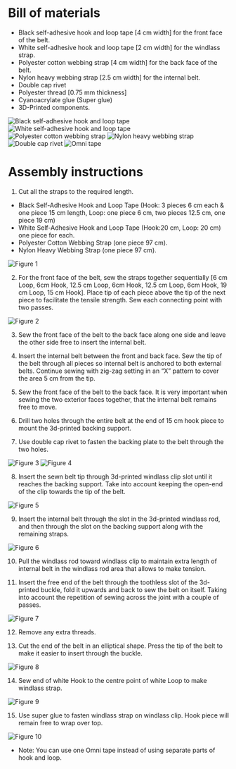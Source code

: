 # Bill of materials
* Black self-adhesive hook and loop tape [4 cm width] for the front face of the belt.
* White self-adhesive hook and loop tape [2 cm width] for the windlass strap.
* Polyester cotton webbing strap [4 cm width] for the back face of the belt.
* Nylon heavy webbing strap [2.5 cm width] for the internal belt.
* Double cap rivet 
* Polyester thread [0.75 mm thickness]
* Cyanoacrylate glue (Super glue)
* 3D-Printed components.

![Black self-adhesive hook and loop tape](assets/instructions/part1.jpg)
![White self-adhesive hook and loop tape](assets/instructions/part2.jpg)
![Polyester cotton webbing strap](assets/instructions/part3.jpg)
![Nylon heavy webbing strap](assets/instructions/part4.jpg)
![Double cap rivet](assets/instructions/part5.jpg)
![Omni tape](assets/instructions/part6.jpg)


# Assembly instructions
1. Cut all the straps to the required length.
 * Black Self-Adhesive Hook and Loop Tape (Hook: 3 pieces 6 cm each & one piece 15 cm length, Loop: one piece 6 cm, two pieces 12.5 cm, one piece 19 cm)
 * White Self-Adhesive Hook and Loop Tape (Hook:20 cm, Loop: 20 cm) one piece for each.
 * Polyester Cotton Webbing Strap (one piece 97 cm).
 * Nylon Heavy Webbing Strap (one piece 97 cm).

![Figure 1](assets/instructions/figure1.jpg)

2. For the front face of the belt, sew the straps together sequentially [6 cm Loop, 6cm Hook, 12.5 cm Loop, 6cm Hook, 12.5 cm Loop, 6cm Hook, 19 cm Loop, 15 cm Hook]. Place tip of each piece above the tip of the next piece to facilitate the tensile strength. Sew each connecting point with two passes.

![Figure 2](assets/instructions/figure2.jpg)

3. Sew the front face of the belt to the back face along one side and leave the other side free to insert the internal belt.

4. Insert the internal belt between the front and back face. Sew the tip of the belt through all pieces so internal belt is anchored to both external belts. Continue sewing with zig-zag setting in an “X” pattern to cover the area 5 cm from the tip.

5. Sew the front face of the belt to the back face. It is very important when sewing the two exterior faces together, that the internal belt remains free to move. 

6. Drill two holes through the entire belt at the end of 15 cm hook piece to mount the 3d-printed backing support.

7. Use double cap rivet to fasten the backing plate to the belt through the two holes.

![Figure 3](assets/instructions/figure3.jpg)
![Figure 4](assets/instructions/figure4.jpg)

8. Insert the sewn belt tip through 3d-printed windlass clip slot until it reaches the backing support. Take into account keeping the open-end of the clip towards the tip of the belt.

![Figure 5](assets/instructions/figure5.jpg)

9. Insert the internal belt through the slot in the 3d-printed windlass rod, and then through the slot on the backing support along with the remaining straps.

![Figure 6](assets/instructions/figure6.jpg)

10. Pull the windlass rod toward windlass clip to maintain extra length of internal belt in the windlass rod area that allows to make tension.

11. Insert the free end of the belt through the toothless slot of the 3d-printed buckle, fold it upwards and back to sew the belt on itself. Taking into account the repetition of sewing across the joint with a couple of passes.

![Figure 7](assets/instructions/figure7.jpg)

12. Remove any extra threads.

13. Cut the end of the belt in an elliptical shape. Press the tip of the belt to make it easier to insert through the buckle.

![Figure 8](assets/instructions/figure8.jpg)

14. Sew end of white Hook to the centre point of white Loop to make windlass strap.

![Figure 9](assets/instructions/figure9.jpg)

15. Use super glue to fasten windlass strap on windlass clip. Hook piece will remain free to wrap over top.

![Figure 10](assets/instructions/figure10.jpg)


* Note: You can use one Omni tape instead of using separate parts of hook and loop. 
